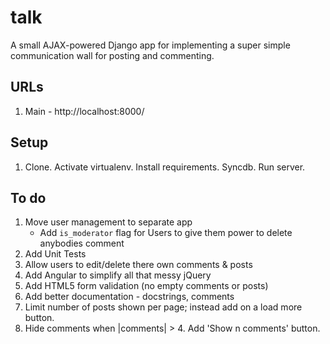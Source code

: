 # talk

A small AJAX-powered Django app for implementing a super simple communication wall for posting and commenting.

## URLs

1. Main - http://localhost:8000/

## Setup

1. Clone. Activate virtualenv. Install requirements. Syncdb. Run server.

## To do

1. Move user management to separate app
    - Add `is_moderator` flag for Users to give them power to delete anybodies comment
1. Add Unit Tests
1. Allow users to edit/delete there own comments & posts
1. Add Angular to simplify all that messy jQuery
1. Add HTML5 form validation (no empty comments or posts)
1. Add better documentation - docstrings, comments
1. Limit number of posts shown per page; instead add on a load more button.
1. Hide comments when |comments| > 4. Add 'Show n comments' button.
